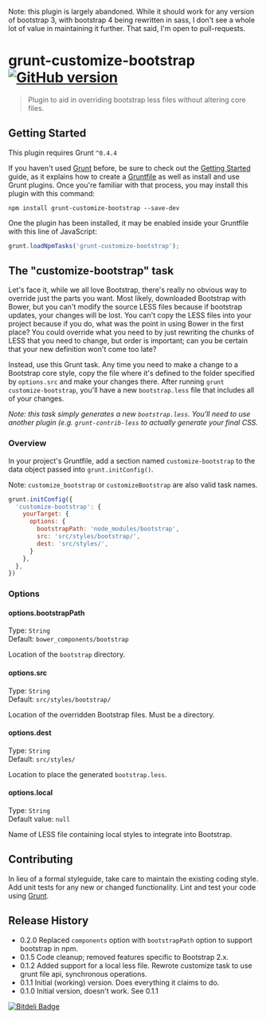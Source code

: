 Note: this plugin is largely abandoned. While it should work for any version of bootstrap 3, with bootstrap 4 being rewritten in sass, I don't see a whole lot of value in maintaining it further. That said, I'm open to pull-requests.

# grunt-customize-bootstrap [![GitHub version](https://badge.fury.io/gh/ianwremmel%2Fgrunt-customize-bootstrap.svg)](http://badge.fury.io/gh/ianwremmel%2Fgrunt-customize-bootstrap)

> Plugin to aid in overriding bootstrap less files without altering core files.

## Getting Started
This plugin requires Grunt `^0.4.4`

If you haven't used [Grunt](http://gruntjs.com/) before, be sure to check out the [Getting Started](http://gruntjs.com/getting-started) guide, as it explains how to create a [Gruntfile](http://gruntjs.com/sample-gruntfile) as well as install and use Grunt plugins. Once you're familiar with that process, you may install this plugin with this command:

```shell
npm install grunt-customize-bootstrap --save-dev
```

One the plugin has been installed, it may be enabled inside your Gruntfile with this line of JavaScript:

```js
grunt.loadNpmTasks('grunt-customize-bootstrap');
```

## The "customize-bootstrap" task

Let's face it, while we all love Bootstrap, there's really no obvious way to override just the parts you want. Most likely, downloaded Bootstrap with Bower, but you can't modify the source LESS files because if bootstrap updates, your changes will be lost. You can't copy the LESS files into your project because if you do, what was the point in using Bower in the first place? You could override what you need to by just rewriting the chunks of LESS that you need to change, but order is important; can you be certain that your new definition won't come too late?

Instead, use this Grunt task. Any time you need to make a change to a Bootstrap core style, copy the file where it's defined to the folder specified by `options.src` and make your changes there. After running `grunt customize-bootstrap`, you'll have a new `bootstrap.less` file that includes all of your changes.

*Note: this task simply generates a new `bootstrap.less`. You'll need to use another plugin (e.g. `grunt-contrib-less` to actually generate your final CSS.*

### Overview
In your project's Gruntfile, add a section named `customize-bootstrap` to the data object passed into `grunt.initConfig()`.

Note: `customize_bootstrap` or `customizeBootstrap` are also valid task names.

```JavaScript
grunt.initConfig({
  'customize-bootstrap': {
    yourTarget: {
      options: {
        bootstrapPath: 'node_modules/bootstrap',
        src: 'src/styles/bootstrap/',
        dest: 'src/styles/',
      }
    },
  },
})
```

### Options


#### options.bootstrapPath

Type: `String`  
Default: `bower_components/bootstrap`  

Location of the `bootstrap` directory.

#### options.src

Type: `String`  
Default: `src/styles/bootstrap/`  

Location of the overridden Bootstrap files. Must be a directory.

#### options.dest

Type: `String`  
Default: `src/styles/`  

Location to place the generated `bootstrap.less`.

#### options.local

Type: `String`  
Default value: `null`  

Name of LESS file containing local styles to integrate into Bootstrap.

## Contributing
In lieu of a formal styleguide, take care to maintain the existing coding style. Add unit tests for any new or changed functionality. Lint and test your code using [Grunt](http://gruntjs.com/).

## Release History
- 0.2.0 Replaced `components` option with `bootstrapPath` option to support bootstrap in npm.
- 0.1.5 Code cleanup; removed features specific to Bootstrap 2.x.
- 0.1.2 Added support for a local less file. Rewrote customize task to use grunt file api, synchronous operations.
- 0.1.1 Initial (working) version. Does everything it claims to do.
- 0.1.0 Initial version, doesn't work. See 0.1.1

[![Bitdeli Badge](https://d2weczhvl823v0.cloudfront.net/ianwremmel/grunt-customize-bootstrap/trend.png)](https://bitdeli.com/free "Bitdeli Badge")

